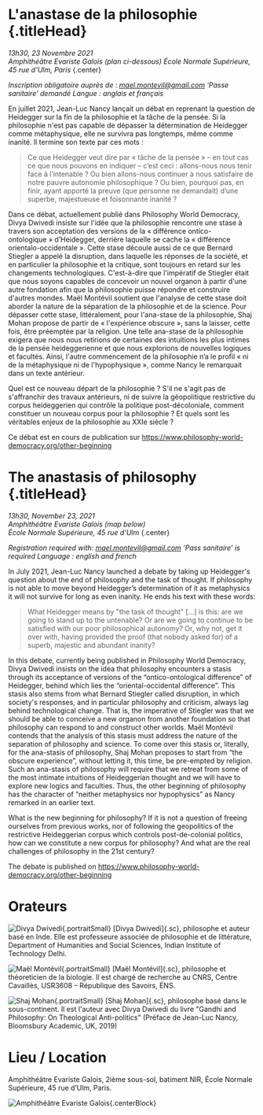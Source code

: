  
# L'anastase de la philosophie {.titleHead}

*13h30, 23 Novembre 2021*  
*Amphithéâtre Evariste Galois (plan ci-dessous)* 
*École Normale Supérieure, 45 rue d’Ulm, Paris*  {.center}

*Inscription obligatoire auprès de : mael.montevil@gmail.com*
*‘Passe sanitaire’ demandé*
*Langue : anglais et français*

En juillet 2021, Jean-Luc Nancy lançait un débat en reprenant la question de Heidegger sur la fin de la philosophie et la tâche de la pensée. Si la philosophie n'est pas capable de dépasser la détermination de Heidegger comme métaphysique, elle ne survivra pas longtemps, même comme inanité. Il termine son texte par ces mots :

> Ce que Heidegger veut dire par « tâche de la pensée » – en tout cas ce que nous pouvons en indiquer – c’est ceci : allons-nous nous tenir face à l’intenable ? Ou bien allons-nous continuer à nous satisfaire de notre pauvre autonomie philosophique ? Ou bien, pourquoi pas, en finir, ayant apporté la preuve (que personne ne demandait) d’une superbe, majestueuse et foisonnante inanité ? 

Dans ce débat, actuellement publié dans Philosophy World Democracy, Divya Dwivedi insiste sur l'idée que la philosophie rencontre une stase à travers son acceptation des versions de la « différence ontico-ontologique » d’Heidegger, derrière laquelle se cache la « différence orientalo-occidentale ». Cette stase découle aussi de ce que Bernard Stiegler a appelé la disruption, dans laquelle les réponses de la société, et en particulier la philosophie et la critique, sont toujours en retard sur les changements technologiques. C'est-à-dire que l'impératif de Stiegler était que nous soyons capables de concevoir un nouvel organon à partir d'une autre fondation afin que la philosophie puisse répondre et construire d'autres mondes. Maël Montévil soutient que l'analyse de cette stase doit aborder la nature de la séparation de la philosophie et de la science. Pour dépasser cette stase, littéralement, pour l'ana-stase de la philosophie, Shaj Mohan propose de partir de « l'expérience obscure », sans la laisser, cette fois, être préemptée par la religion. Une telle ana-stase de la philosophie exigera que nous nous retirions de certaines des intuitions les plus intimes de la pensée heideggerienne et que nous explorions de nouvelles logiques et facultés. Ainsi, l'autre commencement de la philosophie n’a le profil « ni de la métaphysique ni de l'hypophysique », comme Nancy le remarquait dans un texte antérieur. 

Quel est ce nouveau départ de la philosophie ? S'il ne s'agit pas de s'affranchir des travaux antérieurs, ni de suivre la géopolitique restrictive du corpus heideggerien qui contrôle la politique post-décoloniale, comment constituer un nouveau corpus pour la philosophie ? Et quels sont les véritables enjeux de la philosophie au XXIe siècle ?

Ce débat est en cours de publication sur  https://www.philosophy-world-democracy.org/other-beginning


# The anastasis of philosophy  {.titleHead}

*13h30, November 23, 2021*  
*Amphithéâtre Evariste Galois (map below)*  
*École Normale Supérieure, 45 rue d’Ulm*  {.center}

*Registration required with: mael.montevil@gmail.com*
*‘Pass sanitaire’ is required*
*Language : english and french*

In July 2021, Jean-Luc Nancy launched a debate by taking up Heidegger's question about the end of philosophy and the task of thought. If philosophy is not able to move beyond Heidegger’s determination of it as metaphysics it will not survive for long as even inanity. He ends his text with these words:

> What Heidegger means by "the task of thought" [...] is this: are we going to stand up to the untenable?  Or are we going to continue to be satisfied with our poor philosophical autonomy? Or, why not, get it over with, having provided the proof (that nobody asked for) of a superb, majestic and abundant inanity? 

In this debate, currently being published in Philosophy World Democracy, Divya Dwivedi insists on the idea that philosophy encounters a stasis through its acceptance of versions of the “ontico-ontological difference” of Heidegger, behind which lies the “oriental-occidental difference”. This stasis also stems from what Bernard Stiegler called disruption, in which society's responses, and in particular philosophy and criticism, always lag behind technological change. That is, the imperative of Stiegler was that we should be able to conceive a new organon from another foundation so that philosophy can respond to and construct other worlds. Maël Montévil contends that the analysis of this stasis must address the nature of the separation of philosophy and science. To come over this stasis or, literally, for the ana-stasis of philosophy, Shaj Mohan proposes to start from “the obscure experience”, without letting it, this time, be pre-empted by religion. Such an ana-stasis of philosophy will require that we retreat from some of the most intimate intuitions of Heideggerian thought and we will have to explore new logics and faculties. Thus, the other beginning of philosophy has the character of “neither metaphysics nor hypophysics” as Nancy remarked in an earlier text. 

What is the new beginning for philosophy? If it is not a question of freeing ourselves from previous works, nor of following the geopolitics of the restrictive Heideggerian corpus which controls post-de-colonial politics, how can we constitute a new corpus for philosophy? And what are the real challenges of philosophy in the 21st century? 

The debate is published on https://www.philosophy-world-democracy.org/other-beginning

# Orateurs
               
               
![Divya Dwivedi](/assets/avatars/d-dwivedi.jpg){.portraitSmall} [Divya Dwivedi]{.sc}, philosophe et auteur basé en Inde. Elle est professeure associée de philosophie et de littérature, Department of Humanities and Social Sciences, Indian Institute of Technology Delhi. 



       
![Maël Montévil](/assets/avatars/m-montevil.jpg){.portraitSmall} [Maël Montévil]{.sc}, philosophe et théoreticien de la biologie. Il est chargé de recherche au CNRS, Centre Cavaillès, USR3608 – République des Savoirs, ÉNS.



![Shaj Mohan](/assets/avatars/s-mohan.jpg){.portraitSmall} [Shaj Mohan]{.sc}, philosophe basé dans le sous-continent. Il est l'auteur avec Divya Dwivedi du livre "Gandhi and Philosophy: On Theological Anti-politics" (Préface de Jean-Luc Nancy, Bloomsbury Academic, UK, 2019) 

# Lieu / Location
               
Amphithéâtre Evariste Galois, 2ième sous-sol, batiment NIR, École Normale Supérieure, 45 rue d’Ulm, Paris.


![Amphithéâtre Evariste Galois](/assets/talks/Galois.png){.centerBlock}
